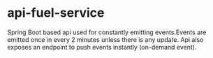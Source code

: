 # api-fuel-service
Spring Boot based api used for constantly emitting events.Events are emitted once in every 2 minutes unless there is any update. Api also exposes an endpoint to push events instantly (on-demand event).
